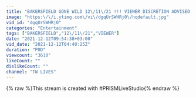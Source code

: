```yaml
---
title: "BAKERSFIELD GONE WILD 12\/11\/21 !!! VIEWER DISCRETION ADVISED!!!"
image: "https:\/\/i.ytimg.com\/vi\/dgqUrSWHRj0\/hqdefault.jpg"
vid_id: "dgqUrSWHRj0"
categories: "Entertainment"
tags: ["BAKERSFIELD","12\/11\/21","VIEWER"]
date: "2021-12-12T09:54:38+03:00"
vid_date: "2021-12-12T04:40:25Z"
duration: "P0D"
viewcount: "3610"
likeCount: ""
dislikeCount: ""
channel: "TW LIVES"
---
```

{% raw %}This stream is created with #PRISMLiveStudio{% endraw %}
